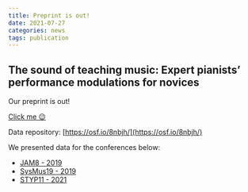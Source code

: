 ```yaml
---
title: Preprint is out!
date: 2021-07-27
categories: news
tags: publication
---
```

## The sound of teaching music: Expert pianists’ performance modulations for novices

Our preprint is out!

[Click me 😉](https://psyarxiv.com/wzuyj/)

Data repository: [https://osf.io/8nbjh/](https://osf.io/8nbjh/)

We presented data for the conferences below:
- [JAM8 - 2019](https://atsukotominaga.com/2019/04/08/jam8/)
- [SysMus19 - 2019](https://atsukotominaga.com/2019/06/09/sysmus19/)
- [STYP11 - 2021](https://atsukotominaga.com/2021/01/19/styp21/)